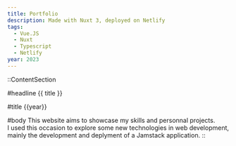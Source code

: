 ```yaml
---
title: Portfolio
description: Made with Nuxt 3, deployed on Netlify
tags:
  - Vue.JS
  - Nuxt
  - Typescript
  - Netlify
year: 2023
---
```


::ContentSection

#headline
{{ title }}

#title
{{year}}

#body
This website aims to showcase my skills and personnal projects.  
I used this occasion to explore some new technologies in web development, mainly the development and deplyment of a Jamstack application.
::
